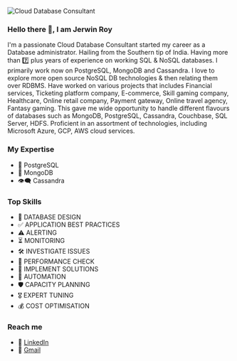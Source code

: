 ![Cloud Database Consultant](https://user-images.githubusercontent.com/5230815/118826548-344fef80-b8d9-11eb-86d6-700170f44e12.gif)

### Hello there :pray:, I am Jerwin Roy

I'm a passionate Cloud Database Consultant started my career as a Database administrator. Hailing from the Southern tip of India. Having more than :seven: plus years of experience on working SQL & NoSQL databases. I primarily work now on PostgreSQL, MongoDB and Cassandra. I love to explore more open source NoSQL DB technologies & then relating them over RDBMS. Have worked on various projects that includes Financial services, Ticketing platform company, E-commerce, Skill gaming company, Healthcare, Online retail company, Payment gateway, Online travel agency, Fantasy gaming. This gave me wide opportunity to handle different flavours of databases such as MongoDB, PostgreSQL, Cassandra, Couchbase, SQL Server, HDFS. Proficient in an assortment of technologies, including Microsoft Azure, GCP, AWS cloud services.


### My Expertise  
* :elephant: PostgreSQL 
* :seedling: MongoDB
* :eye_speech_bubble:	Cassandra

### Top Skills  
* :bookmark: DATABASE DESIGN 
* :white_check_mark: APPLICATION BEST PRACTICES
* :warning: ALERTING 
* :hourglass_flowing_sand: MONITORING 
* :hammer_and_wrench: INVESTIGATE ISSUES 
* :triangular_flag_on_post: PERFORMANCE CHECK 
* :dart: IMPLEMENT SOLUTIONS
* :robot: AUTOMATION
* :shield: CAPACITY PLANNING
* :medal_military: EXPERT TUNING  
* :moneybag: COST OPTIMISATION

### Reach me

* :briefcase: [LinkedIn](https://www.linkedin.com/in/jerwinroy/)
* :envelope_with_arrow: [Gmail](meetjerwin@gmail.com)



